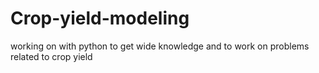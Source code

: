 # Crop-yield-modeling
working on with python to get wide knowledge and to work on problems related to crop yield
